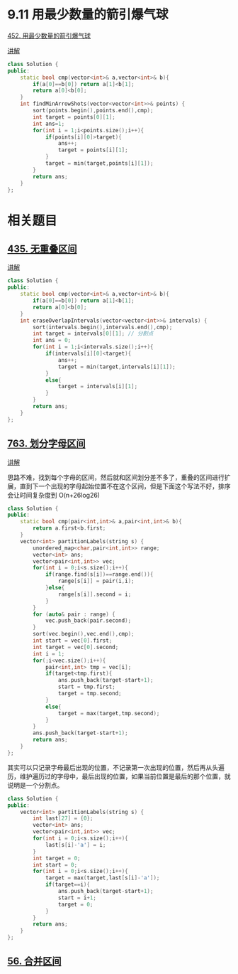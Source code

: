 # 9.11 用最少数量的箭引爆气球

[452. 用最少数量的箭引爆气球](https://leetcode.cn/problems/minimum-number-of-arrows-to-burst-balloons/)

[讲解](https://programmercarl.com/0452.%E7%94%A8%E6%9C%80%E5%B0%91%E6%95%B0%E9%87%8F%E7%9A%84%E7%AE%AD%E5%BC%95%E7%88%86%E6%B0%94%E7%90%83.html#%E7%AE%97%E6%B3%95%E5%85%AC%E5%BC%80%E8%AF%BE)

```cpp
class Solution {
public:
    static bool cmp(vector<int>& a,vector<int>& b){
        if(a[0]==b[0]) return a[1]<b[1];
        return a[0]<b[0];
    }
    int findMinArrowShots(vector<vector<int>>& points) {
        sort(points.begin(),points.end(),cmp);
        int target = points[0][1];
        int ans=1;
        for(int i = 1;i<points.size();i++){
            if(points[i][0]>target){
                ans++;
                target = points[i][1];
            }
            target = min(target,points[i][1]);
        }
        return ans;
    }
};
```

# 相关题目

## [435. 无重叠区间](https://leetcode.cn/problems/non-overlapping-intervals/)

[讲解](https://programmercarl.com/0435.%E6%97%A0%E9%87%8D%E5%8F%A0%E5%8C%BA%E9%97%B4.html#%E7%AE%97%E6%B3%95%E5%85%AC%E5%BC%80%E8%AF%BE)

```cpp
class Solution {
public:
    static bool cmp(vector<int>& a,vector<int>& b){
        if(a[0]==b[0]) return a[1]<b[1];
        return a[0]<b[0];
    }
    int eraseOverlapIntervals(vector<vector<int>>& intervals) {
        sort(intervals.begin(),intervals.end(),cmp);
        int target = intervals[0][1]; // 分割点
        int ans = 0;
        for(int i = 1;i<intervals.size();i++){
            if(intervals[i][0]<target){
                ans++;
                target = min(target,intervals[i][1]);
            }
            else{
                target = intervals[i][1];
            }
        }
        return ans;
    }
};
```


## [763. 划分字母区间](https://leetcode.cn/problems/partition-labels/)

[讲解](https://programmercarl.com/0763.%E5%88%92%E5%88%86%E5%AD%97%E6%AF%8D%E5%8C%BA%E9%97%B4.html#%E6%80%9D%E8%B7%AF)

思路不难，找到每个字母的区间，然后就和区间划分差不多了，重叠的区间进行扩展，直到下一个出现的字母起始位置不在这个区间，但是下面这个写法不好，排序会让时间复杂度到 O(n+26log26)

```cpp
class Solution {
public:
    static bool cmp(pair<int,int>& a,pair<int,int>& b){
        return a.first<b.first;
    }
    vector<int> partitionLabels(string s) {
        unordered_map<char,pair<int,int>> range;
        vector<int> ans;
        vector<pair<int,int>> vec;
        for(int i = 0;i<s.size();i++){
            if(range.find(s[i])==range.end()){
                range[s[i]] = pair(i,i);
            }else{
                range[s[i]].second = i; 
            }
        }
        for (auto& pair : range) {
            vec.push_back(pair.second);
        }
        sort(vec.begin(),vec.end(),cmp);
        int start = vec[0].first;
        int target = vec[0].second;
        int i = 1;
        for(;i<vec.size();i++){
            pair<int,int> tmp = vec[i];
            if(target<tmp.first){
                ans.push_back(target-start+1);
                start = tmp.first;
                target = tmp.second;
            }
            else{
                target = max(target,tmp.second);
            }
        }
        ans.push_back(target-start+1);
        return ans;
    }
};
```

其实可以只记录字母最后出现的位置，不记录第一次出现的位置，然后再从头遍历，维护遍历过的字母中，最后出现的位置，如果当前位置是最后的那个位置，就说明是一个分割点。

```cpp
class Solution {
public:
    vector<int> partitionLabels(string s) {
        int last[27] = {0};
        vector<int> ans;
        vector<pair<int,int>> vec;
        for(int i = 0;i<s.size();i++){
            last[s[i]-'a'] = i;
        }
        int target = 0;
        int start = 0;
        for(int i = 0;i<s.size();i++){
            target = max(target,last[s[i]-'a']);
            if(target==i){
                ans.push_back(target-start+1);
                start = i+1;
                target = 0;
            }
        }
        return ans;
    }
};
```

## [56. 合并区间](https://leetcode.cn/problems/merge-intervals/)



